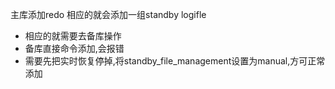 主库添加redo
相应的就会添加一组standby logifle

- 相应的就需要去备库操作
- 备库直接命令添加,会报错
- 需要先把实时恢复停掉,将standby_file_management设置为manual,方可正常添加
